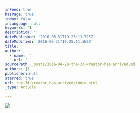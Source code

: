```yaml
---
inFeed: true
hasPage: true
inNav: false
inLanguage: null
keywords: []
description: ''
datePublished: '2016-05-31T19:25:11.725Z'
dateModified: '2016-05-31T19:25:11.562Z'
title: ''
author:
  - name: ''
    url: ''
sourcePath: _posts/2016-04-28-the-3d-kreator-has-arrived.md
authors: []
publisher: null
starred: true
url: the-3d-kreator-has-arrived/index.html
_type: Article

---
```

![](https://the-grid-user-content.s3-us-west-2.amazonaws.com/e8ab942b-639f-4b8d-8dfe-d19201ed5c28.jpg)